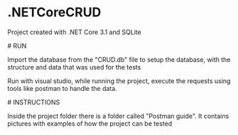﻿# .NETCoreCRUD

Project created with .NET Core 3.1 and SQLite

﻿# RUN
 
 Import the database from the "CRUD.db" file to setup the database, with the structure and data that was used for the tests
 
 Run with visual studio, while running the project, execute the requests using tools like postman to handle the data.
 
 ﻿# INSTRUCTIONS
  
  Inside the project folder there is a folder called "Postman guide". It contains pictures with examples of how the project can be tested
